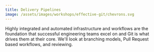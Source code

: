 ```yaml
---
title: Delivery Pipelines
image: /assets/images/workshops/effective-git/chevrons.svg
---
```


Highly integrated and automated infrastructure and workflows are the foundation
that successful engineering teams excel on and Git is what drives them at their
core. We'll look at branching models, Pull Request based workflows, and
reviewing.
